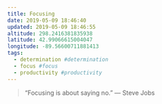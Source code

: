 ```yaml
---
title: Focusing
date: 2019-05-09 18:46:40
updated: 2019-05-09 18:46:55
altitude: 298.2416381835938
latitude: 42.99066615004047
longitude: -89.56600711881413
tags:
  - determination #determination
  - focus #focus
  - productivity #productivity
---
```

> “Focusing is about saying no.”
> — Steve Jobs